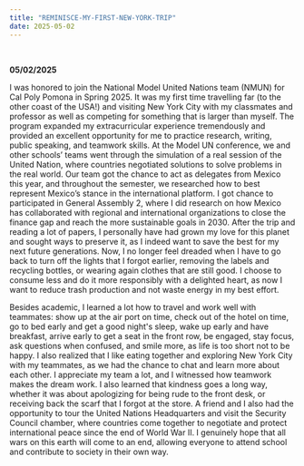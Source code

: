 ```yaml
---
title: "REMINISCE-MY-FIRST-NEW-YORK-TRIP"
date: 2025-05-02
---
```

<br>

**05/02/2025**  

I was honored to join the National Model United Nations team (NMUN) for Cal Poly Pomona in Spring 2025. It was my first time travelling far (to the other coast of the USA!) and visiting New York City with my classmates and professor as well as competing for something that is larger than myself. The program expanded my extracurricular experience tremendously and provided an excellent opportunity for me to practice research, writing, public speaking, and teamwork skills. At the Model UN conference, we and other schools’ teams went through the simulation of a real session of the United Nation, where countries negotiated solutions to solve problems in the real world. Our team got the chance to act as delegates from Mexico this year, and throughout the semester, we researched how to best represent Mexico’s stance in the international platform. I got chance to participated in General Assembly 2, where I did research on how Mexico has collaborated with regional and international organizations to close the finance gap and reach the more sustainable goals in 2030. After the trip and reading a lot of papers, I personally have had grown my love for this planet and sought ways to preserve it, as I indeed want to save the best for my next future generations. Now, I no longer feel dreaded when I have to go back to turn off the lights that I forgot earlier, removing the labels and recycling bottles, or wearing again clothes that are still good. I choose to consume less and do it more responsibly with a delighted heart, as now I want to reduce trash production and not waste energy in my best effort.  

Besides academic, I learned a lot how to travel and work well with teammates: show up at the air port on time, check out of the hotel on time, go to bed early and get a good night's sleep, wake up early and have breakfast, arrive early to get a seat in the front row, be engaged, stay focus, ask questions when confused, and smile more, as life is too short not to be happy. I also realized that I like eating together and exploring New York City with my teammates, as we had the chance to chat and learn more about each other. I appreciate my team a lot, and I witnessed how teamwork makes the dream work. I also learned that kindness goes a long way, whether it was about apologizing for being rude to the front desk, or receiving back the scarf that I forgot at the store. A friend and I also had the opportunity to tour the United Nations Headquarters and visit the Security Council chamber, where countries come together to negotiate and protect international peace since the end of World War II. I genuinely hope that all wars on this earth will come to an end, allowing everyone to attend school and contribute to society in their own way.  
